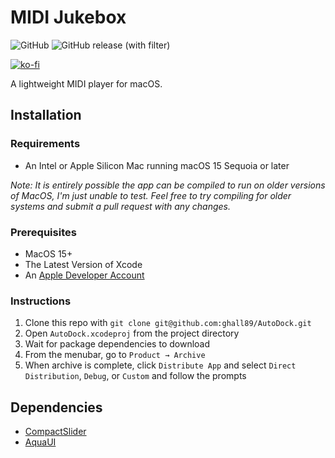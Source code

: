 # MIDI Jukebox

![GitHub](https://img.shields.io/github/license/ghall89/MIDI-Jukebox) ![GitHub release (with filter)](https://img.shields.io/github/v/release/ghall89/MIDI-Jukebox)

[![ko-fi](https://ko-fi.com/img/githubbutton_sm.svg)](https://ko-fi.com/T6T66ELM7)

A lightweight MIDI player for macOS.

## Installation

### Requirements

- An Intel or Apple Silicon Mac running macOS 15 Sequoia or later

_Note: It is entirely possible the app can be compiled to run on older versions of MacOS, I'm just unable to test. Feel free to try compiling for older systems and submit a pull request with any changes._

### Prerequisites

- MacOS 15+
- The Latest Version of Xcode
- An [Apple Developer Account](https://developer.apple.com)

### Instructions

1. Clone this repo with `git clone git@github.com:ghall89/AutoDock.git`
2. Open `AutoDock.xcodeproj` from the project directory
3. Wait for package dependencies to download
4. From the menubar, go to `Product → Archive`
5. When archive is complete, click `Distribute App` and select `Direct Distribution`, `Debug`, or `Custom` and follow the prompts

## Dependencies

- [CompactSlider](https://github.com/buh/CompactSlider)
- [AquaUI](https://github.com/jonsterling/AquaUI)
